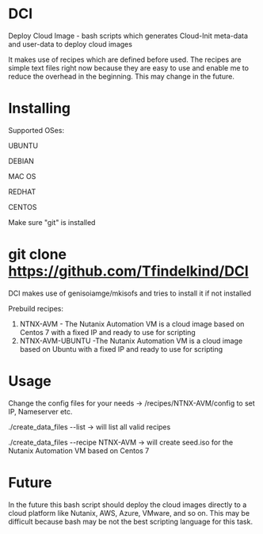 # DCI
Deploy Cloud Image - bash scripts which generates Cloud-Init meta-data and user-data to deploy cloud images

It makes use of recipes which are defined before used. The recipes are simple text files right now because they are easy to use and enable me to reduce the overhead in the beginning. This may change in the future.

# Installing

Supported OSes:

  UBUNTU
  
  DEBIAN
  
  MAC OS
  
  REDHAT 
  
  CENTOS

Make sure "git" is installed 

# git clone https://github.com/Tfindelkind/DCI

DCI makes use of genisoiamge/mkisofs and tries to install it if not installed

Prebuild recipes:

1. NTNX-AVM - The Nutanix Automation VM is a cloud image based on Centos 7 with a fixed IP and ready to use for scripting 
2. NTNX-AVM-UBUNTU -The Nutanix Automation VM is a cloud image based on Ubuntu with a fixed IP and ready to use for scripting 

# Usage

Change the config files for your needs ->  /recipes/NTNX-AVM/config to set IP, Nameserver etc.

./create_data_files --list        -> will list all valid recipes

./create_data_files --recipe NTNX-AVM  -> will create seed.iso for the Nutanix Automation VM based on Centos 7   


# Future
In the future this bash script should deploy the cloud images directly to a cloud platform like Nutanix, AWS, Azure, VMware, and so on. This may be difficult because bash may be not the best scripting language for this task.
